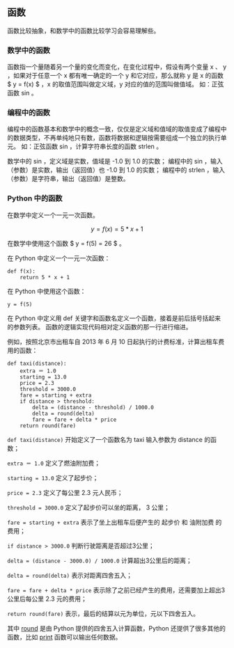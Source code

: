 ## 函数 ##
函数比较抽象，和数学中的函数比较学习会容易理解些。

### 数学中的函数 ###
函数指一个量随着另一个量的变化而变化，在变化过程中，假设有两个变量 x 、 y ，如果对于任意一个 x 都有唯一确定的一个 y 和它对应，那么就称 y 是 x 的函数 $ y = f(x) $ ，x 的取值范围叫做定义域，y 对应的值的范围叫做值域。
如：正弦函数 sin 。

### 编程中的函数 ###
编程中的函数基本和数学中的概念一致，仅仅是定义域和值域的取值变成了编程中的数据类型，不再单纯地只有数，函数将数据和逻辑按需要组成一个独立的执行单元。
如：正弦函数 sin ，计算字符串长度的函数 strlen 。

数学中的 sin ，定义域是实数，值域是 -1.0 到 1.0 的实数；
编程中的 sin ，输入（参数）是实数，输出（返回值）也 -1.0 到 1.0 的实数；
编程中的 strlen ，输入（参数）是字符串，输出（返回值）是整数。

### Python 中的函数 ###
在数学中定义一个一元一次函数。

$$
    y = f(x) = 5 * x + 1
$$

在数学中使用这个函数 $ y = f(5) = 26 $ 。

在 Python 中定义一个一元一次函数：

```
def f(x):
    return 5 * x + 1
```

在 Python 中使用这个函数：

```
y = f(5)
```

在 Python 中定义用 def 关键字和函数名定义一个函数，接着是前后括号括起来的参数列表。
函数的逻辑实现代码相对定义函数的那一行进行缩进。

例如，按照北京市出租车自 2013 年 6 月 10 日起执行的计费标准，计算出租车费用的函数：

```
def taxi(distance):
    extra ＝ 1.0
    starting = 13.0
    price = 2.3
    threshold = 3000.0
    fare = starting + extra
    if distance > threshold:
        delta = (distance - threshold) / 1000.0
        delta = round(delta)
        fare = fare + delta * price
    return round(fare)
```

```def taxi(distance)``` 开始定义了一个函数名为 taxi 输入参数为 distance 的函数；

```extra ＝ 1.0``` 定义了燃油附加费；

```starting = 13.0``` 定义了起步价；

```price = 2.3``` 定义了每公里 2.3 元人民币；

```threshold = 3000.0``` 定义了起步价可以坐的距离， 3 公里；

```fare = starting + extra``` 表示了坐上出租车后便产生的 起步价 和 油附加费 的费用；

```if distance > 3000.0``` 判断行驶距离是否超过3公里；

```delta = (distance - 3000.0) / 1000.0``` 计算超出3公里后的距离；

```delta = round(delta)``` 表示对距离四舍五入；

```fare = fare + delta * price``` 表示除了之前已经产生的费用，还需要加上超出3公里后每公里 2.3 元的费用；

```return round(fare)``` 表示，最后的结算以元为单位，元以下四舍五入。


其中 [round](https://docs.python.org/3.5/library/functions.html#round) 是由 Python 提供的四舍五入计算函数，Python 还提供了很多其他的函数，比如 [print](https://docs.python.org/3.5/library/functions.html#print) 函数可以输出任何数据。

